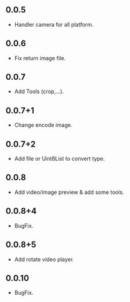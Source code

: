 ## 0.0.5

* Handler camera for all platform.

## 0.0.6

* Fix return image file.

## 0.0.7

* Add Tools (crop,...).

## 0.0.7+1

* Change encode image.

## 0.0.7+2

* Add file or Uint8List to convert type.

## 0.0.8

* Add video/image preview & add some tools.

## 0.0.8+4

* BugFix.

## 0.0.8+5

* Add rotate video player.

## 0.0.10

* BugFix.